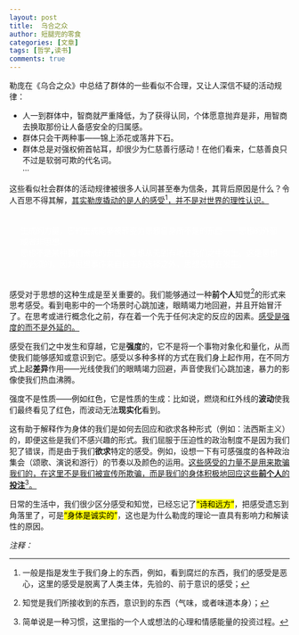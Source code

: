 ```yaml
---
layout: post
title:  乌合之众
author: 短腿兜的零食
categories: [文章]
tags: [哲学,读书]
comments: true
---
```


勒庞在《乌合之众》中总结了群体的一些看似不合理，又让人深信不疑的活动规律：


-  人一到群体中，智商就严重降低，为了获得认同，个体愿意抛弃是非，用智商去换取那份让人备感安全的归属感。   
- 群体只会干两种事——锦上添花或落井下石。  
- 群体总是对强权俯首帖耳，却很少为仁慈善行感动！在他们看来，仁慈善良只不过是软弱可欺的代名词。   
···  


这些看似社会群体的活动规律被很多人认同甚至奉为信条，其背后原因是什么？令人百思不得其解，<ins>其实勒庞撬动的是人的感受[^fn1]，并不是对世界的理性认识。</ins>

<p style="
    color:white;
    border-radius: 15px 50px;
    background: var(--oc-orange-5);
    padding: 20px;
    
">
思想不是某种我们能够一劳永逸地定义的东西，它是一种<strong>生成</strong>的力量，它的生成能够被转变为思想自身所不是的东西——思想的外部或者非思想。<br>
思想不是某种<strong>我们</strong>做成的东西，思想从无到有地在我们之中发生。这是思想所必须的，因为思想事件来自自主的选择之外，思想总是在发生。</p>

感受对于思想的这种生成是至关重要的。我们能够通过一种**前个人**知觉[^fn2]的形式来思考感受。看到电影中的一个场景时心跳加速，眼睛竭力地回避，并且开始冒汗了。在思考或进行概念化之前，存在着一个先于任何决定的反应的因素。<ins>感受是强度的而不是外延的。</ins>

感受在我们之中发生和穿越，它是**强度**的，它不是将一个事物对象化和量化，从而使我们能够感知或意识到它。感受以多种多样的方式在我们身上起作用，在不同方式上起**差异**作用——光线使我们的眼睛竭力回避，声音使我们心跳加速，暴力的影像使我们热血沸腾。

强度不是性质——例如红色，它是性质的生成：比如说，燃烧和红外线的**波动**使我们最终看见了红色，而波动无法**现实化**看到。

这有助于解释作为身体的我们是如何去回应和欲求各种形式（例如：法西斯主义）的，即便这些是我们不感兴趣的形式。我们屈服于压迫性的政治制度不是因为我们犯了错误，而是由于我们**欲求**特定的感受。例如，设想一下有可感强度的各种政治集会（颂歌、演说和游行）的节奏以及颜色的运用。<ins>这些感受的力量不是用来欺骗我们的，在这里不是我们被宣传所欺骗，而是我们的身体积极地回应这些**前个人**的**投注**[^fn3]。</ins>

日常的生活中，我们很少区分感受和知觉，已经忘记了<mark>“诗和远方”</mark>，把感受遗忘到角落里了，可是<mark>“身体是诚实的”</mark>，这也是为什么勒庞的理论一直具有影响力和解读性的原因。

*注释：* 

[^fn1]:一般是指是发生于我们身上的东西，例如，看到腐烂的东西，我们的感受是恶心，这里的感受是脱离了人类主体，先验的、前于意识的感受；
[^fn2]:知觉是我们所接收到的东西，意识到的东西（气味，或者味道本身）；
[^fn3]:简单说是一种习惯，这里指的一个人或想法的心理和情感能量的投资过程。